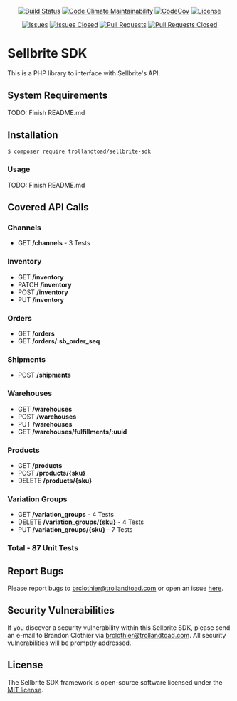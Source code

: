 <p align="center">
  <a href="https://travis-ci.org/trollandtoad/sellbrite-sdk"><img src="https://img.shields.io/travis/trollandtoad/sellbrite-sdk/master.svg?style=flat-square" alt="Build Status"></a>
  <a href="https://codeclimate.com/github/trollandtoad/sellbrite-sdk/maintainability"><img src="https://img.shields.io/codeclimate/maintainability/trollandtoad/sellbrite-sdk.svg?style=flat-square" alt="Code Climate Maintainability"></a>
  <a href="https://codecov.io/gh/trollandtoad/sellbrite-sdk"><img src="https://img.shields.io/codecov/c/github/trollandtoad/sellbrite-sdk.svg?style=flat-square" alt="CodeCov"></a>
  <a href="https://github.com/trollandtoad/sellbrite-sdk/blob/master/LICENSE"><img src="https://img.shields.io/github/license/trollandtoad/sellbrite-sdk.svg?style=flat-square" alt="License"></a>
</p>
<p align="center">
  <a href="https://github.com/trollandtoad/sellbrite-sdk/issues"><img src="https://img.shields.io/github/issues/trollandtoad/sellbrite-sdk.svg?style=flat-square" alt="Issues"></a>
  <a href="https://github.com/trollandtoad/sellbrite-sdk/issues?q=is%3Aissue+is%3Aclosed"><img src="https://img.shields.io/github/issues-closed/trollandtoad/sellbrite-sdk.svg?style=flat-square" alt="Issues Closed"></a>
  <a href="https://github.com/trollandtoad/sellbrite-sdk/pulls"><img src="https://img.shields.io/github/issues-pr/trollandtoad/sellbrite-sdk.svg?style=flat-square" alt="Pull Requests"></a>
  <a href="https://github.com/trollandtoad/sellbrite-sdk/pulls?q=is%3Apr+is%3Aclosed"><img src="https://img.shields.io/github/issues-pr-closed/trollandtoad/sellbrite-sdk.svg?style=flat-square" alt="Pull Requests Closed"></a>
</p>

# Sellbrite SDK

This is a PHP library to interface with Sellbrite's API.

## System Requirements

TODO: Finish README.md

## Installation

```bash
$ composer require trollandtoad/sellbrite-sdk
```

### Usage

TODO: Finish README.md

## Covered API Calls

### Channels

- GET **/channels** - 3 Tests

### Inventory

 - GET **/inventory**
 - PATCH **/inventory**
 - POST **/inventory**
 - PUT **/inventory**

### Orders

 - GET **/orders**
 - GET **/orders/:sb_order_seq**

### Shipments

 - POST **/shipments**

### Warehouses

 - GET **/warehouses**
 - POST **/warehouses**
 - PUT **/warehouses**
 - GET **/warehouses/fulfillments/:uuid**

### Products

 - GET **/products**
 - POST **/products/{sku}**
 - DELETE **/products/{sku}**

### Variation Groups

 - GET **/variation_groups** - 4 Tests
 - DELETE **/variation_groups/{sku}** - 4 Tests
 - PUT **/variation_groups/{sku}** - 7 Tests

### Total - 87 Unit Tests

## Report Bugs

Please report bugs to [brclothier@trollandtoad.com](mailto:brclothier@trollandtoad.com) or open an issue [here](https://github.com/trollandtoad/sellbrite-sdk/issues).

## Security Vulnerabilities

If you discover a security vulnerability within this Sellbrite SDK, please send an e-mail to Brandon Clothier via [brclothier@trollandtoad.com](mailto:brclothier@trollandtoad.com). All security vulnerabilities will be promptly addressed.

## License

The Sellbrite SDK framework is open-source software licensed under the [MIT license](https://opensource.org/licenses/MIT).
